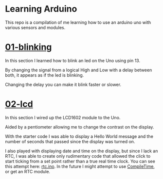 # Learning Arduino

This repo is a compilation of me learning how to use an arduino uno with various sensors and modules.

# [01-blinking](01-blinking/blink.ino)

In this section I learned how to blink an led on the Uno using pin 13.

By changing the signal from a logical High and Low with a delay between both, it appears as if the led is blinking.

Changing the delay you can make it blink faster or slower.

# [02-lcd](02-LCD/lcd.ino)

In this section I wired up the LCD1602 module to the Uno.

Aided by a pentiometer allowing me to change the contrast on the display.

With the starter code I was able to display a Hello World message and the number of seconds that passed since the display was turned on.

I also played with displaying date and time on the display, but since I lack an RTC, I was able to create only rudimentary code that allowed the click to start ticking from a set point rather than a true real time clock. You can see this attempt here: [rtc.ino](02-LCD/rtc.ino). In the future I might attempt to use [CompileTime](https://github.com/ripred/CompileTime), or get an RTC module.
